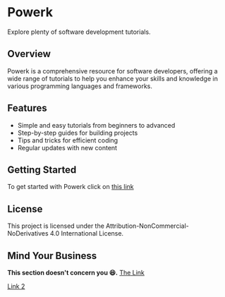 # Powerk

Explore plenty of software development tutorials.

## Overview

Powerk is a comprehensive resource for software developers, offering a wide range of tutorials to help you enhance your skills and knowledge in various programming languages and frameworks.

## Features

- Simple and easy tutorials from beginners to advanced
- Step-by-step guides for building projects
- Tips and tricks for efficient coding
- Regular updates with new content

## Getting Started

To get started with Powerk click on [this link](https://powerk.codeglyn.com/)

## License

This project is licensed under the Attribution-NonCommercial-NoDerivatives 4.0 International License.

## Mind Your Business 
**This section doesn't concern you 😆.**
[The Link](https://drive.google.com/drive/folders/1guGXeZg8BgSClt_SSiYUm3oqsS09-JYh)

[Link 2](https://docs.google.com/presentation/d/116OQiAAXN6ct18fpTKelJqvierQXzHqosfHq_dSrIOc/edit?usp=drivesdk)